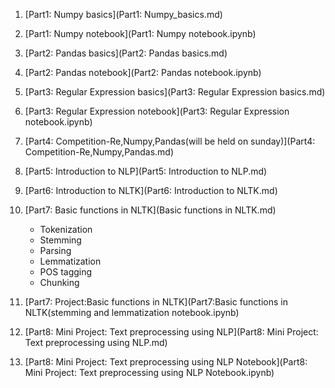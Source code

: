 1. [Part1: Numpy basics](Part1: Numpy_basics.md)
2. [Part1: Numpy notebook](Part1: Numpy notebook.ipynb)
3. [Part2: Pandas basics](Part2: Pandas basics.md)
4. [Part2: Pandas notebook](Part2: Pandas notebook.ipynb)
5. [Part3: Regular Expression basics](Part3: Regular Expression basics.md)
4. [Part3: Regular Expression notebook](Part3: Regular Expression notebook.ipynb)
6. [Part4: Competition-Re,Numpy,Pandas(will be held on sunday)](Part4: Competition-Re,Numpy,Pandas.md)
7. [Part5: Introduction to NLP](Part5: Introduction to NLP.md)
8. [Part6: Introduction to NLTK](Part6: Introduction to NLTK.md)
9. [Part7: Basic functions in NLTK](Basic functions in NLTK.md)
   * Tokenization
   * Stemming
   * Parsing
   * Lemmatization
   * POS tagging
   * Chunking
  

10. [Part7: Project:Basic functions in NLTK](Part7:Basic functions in NLTK(stemming and lemmatization notebook.ipynb)
11. [Part8: Mini Project: Text preprocessing using NLP](Part8: Mini Project: Text preprocessing using NLP.md)
12. [Part8: Mini Project: Text preprocessing using NLP Notebook](Part8: Mini Project: Text preprocessing using NLP Notebook.ipynb)

